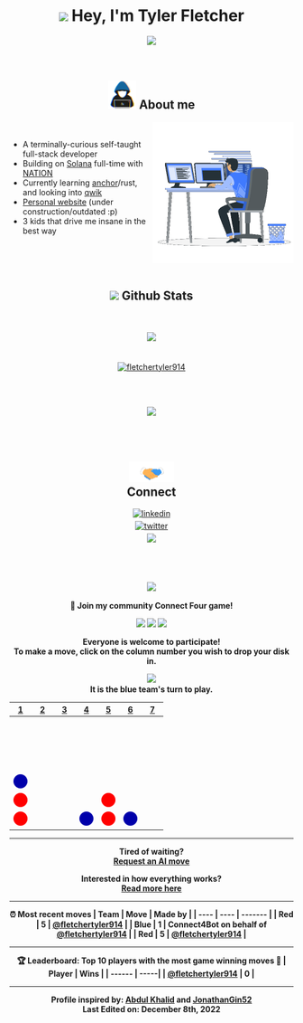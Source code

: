 <h1 align="center">
        <img src="https://media.giphy.com/media/hvRJCLFzcasrR4ia7z/giphy.gif" width="35">
        <b>Hey, I'm Tyler Fletcher</b>
      </h1>

  <p align="center">
    <a href="https://github.com/DenverCoder1/readme-typing-svg"><img src="https://readme-typing-svg.herokuapp.com?font=Time+New+Roman&color=cyan&size=25&center=true&vCenter=true&width=600&height=100&lines=Tyler+Fletcher;self-taught-full-stack;solana<3;terminally-curious;oss<3"></a>
  </p>

  <br>

<h2 align='center'> <picture><img src = "https://github.com/0xAbdulKhalid/0xAbdulKhalid/raw/main/assets/mdImages/about_me.gif" width = 50px></picture> <b>About me</b></h2>

<picture> <img align="right" src="https://github.com/0xAbdulKhalid/0xAbdulKhalid/raw/main/assets/mdImages/Right_Side.gif" width = 250px></picture>

  <br>

- A terminally-curious self-taught full-stack developer
- Building on [Solana](https://solana.com) full-time with [NATION](https://nation.io)
- Currently learning [anchor](https://www.anchor-lang.com/)/rust, and looking into [qwik](https://qwik.builder.io/)
- [Personal website](https://tylerjfletcher.xyz) (under construction/outdated :p)
- 3 kids that drive me insane in the best way

<br><br><br>

<h2 align='center'><img src="https://media.giphy.com/media/iY8CRBdQXODJSCERIr/giphy.gif" width="35"><b> Github Stats </b></h2>

  <br>

  <div align="center">

  <a href="https://github.com/fletchertyler914/">
    <br>
    <img src="https://github-readme-stats.vercel.app/api?username=fletchertyler914&include_all_commits=true&count_private=true&show_icons=true&line_height=20&title_color=7A7ADB&icon_color=2234AE&text_color=D3D3D3&bg_color=0,000000,130F40" width="565"/>
    <br><br><br>
    <img src="https://github-readme-stats.vercel.app/api/top-langs?username=fletchertyler914&show_icons=true&locale=en&layout=compact&line_height=20&title_color=7A7ADB&icon_color=2234AE&text_color=D3D3D3&bg_color=0,000000,130F40" width="400"  alt="fletchertyler914"/>

  </a>

<br><br>

![](https://komarev.com/ghpvc/?username=fletchertyler914&color=blue)

<br><br>

<h2 align='center'> <img src="https://github.com/0xAbdulKhalid/0xAbdulKhalid/raw/main/assets/mdImages/handshake.gif" width ="80"><br><b>Connect</b></h2>

  <a href="https://www.linkedin.com/in/tyler-fletcher/" target="_blank">
  <img src="https://img.shields.io/badge/linkedin:  tyler--fletcher-%2300acee.svg?color=405DE6&style=for-the-badge&logo=linkedin&logoColor=white" alt=linkedin style="margin-bottom: 5px;"/>
  </a>

  <br>

  <a href="https://twitter.com/firecrab_" target="_blank">
  <img src="https://img.shields.io/badge/twitter:  firecrab__-%2300acee.svg?color=1DA1F2&style=for-the-badge&logo=twitter&logoColor=white" alt=twitter style="margin-bottom: 5px;"/>
  </a>
  </li>

  <br>

  <a href="mailto:hello@tylerjfletcher.xyz" target="_blank">
  <img src="https://img.shields.io/badge/proton:  tylerjfletcher.xyz-6D4AFF.svg?style=for-the-badge&logo=protonmail&logoColor=white" t=mail style="margin-bottom: 5px;" />
  </a>

<br><br>

<img src="https://user-images.githubusercontent.com/73097560/115834477-dbab4500-a447-11eb-908a-139a6edaec5c.gif">

<br>

<b> :game_die: Join my community Connect Four game! <b>

![](https://img.shields.io/badge/Moves%20played-2-blue)
![](https://img.shields.io/badge/Completed%20games-0-brightgreen)
![](https://img.shields.io/badge/Total%20players-1-orange)

Everyone is welcome to participate! <br>
To make a move, click on the <b>column number<b> you wish to drop your disk in.
<br>

<img src="https://user-images.githubusercontent.com/73097560/115834477-dbab4500-a447-11eb-908a-139a6edaec5c.gif">

<br>
It is the <b>blue<b> team's turn to play.<br>

| [1](https://github.com/fletchertyler914/fletchertyler914/issues/new?title=connect4%7Cdrop%7Cblue%7C1&body=Just+push+%27Submit+new+issue%27+without+editing+the+title.+The+README+will+be+updated+after+approximately+30+seconds.) | [2](https://github.com/fletchertyler914/fletchertyler914/issues/new?title=connect4%7Cdrop%7Cblue%7C2&body=Just+push+%27Submit+new+issue%27+without+editing+the+title.+The+README+will+be+updated+after+approximately+30+seconds.) | [3](https://github.com/fletchertyler914/fletchertyler914/issues/new?title=connect4%7Cdrop%7Cblue%7C3&body=Just+push+%27Submit+new+issue%27+without+editing+the+title.+The+README+will+be+updated+after+approximately+30+seconds.) | [4](https://github.com/fletchertyler914/fletchertyler914/issues/new?title=connect4%7Cdrop%7Cblue%7C4&body=Just+push+%27Submit+new+issue%27+without+editing+the+title.+The+README+will+be+updated+after+approximately+30+seconds.) | [5](https://github.com/fletchertyler914/fletchertyler914/issues/new?title=connect4%7Cdrop%7Cblue%7C5&body=Just+push+%27Submit+new+issue%27+without+editing+the+title.+The+README+will+be+updated+after+approximately+30+seconds.) | [6](https://github.com/fletchertyler914/fletchertyler914/issues/new?title=connect4%7Cdrop%7Cblue%7C6&body=Just+push+%27Submit+new+issue%27+without+editing+the+title.+The+README+will+be+updated+after+approximately+30+seconds.) | [7](https://github.com/fletchertyler914/fletchertyler914/issues/new?title=connect4%7Cdrop%7Cblue%7C7&body=Just+push+%27Submit+new+issue%27+without+editing+the+title.+The+README+will+be+updated+after+approximately+30+seconds.) |
| --------------------------------------------------------------------------------------------------------------------------------------------------------------------------------------------------------------------------------- | --------------------------------------------------------------------------------------------------------------------------------------------------------------------------------------------------------------------------------- | --------------------------------------------------------------------------------------------------------------------------------------------------------------------------------------------------------------------------------- | --------------------------------------------------------------------------------------------------------------------------------------------------------------------------------------------------------------------------------- | --------------------------------------------------------------------------------------------------------------------------------------------------------------------------------------------------------------------------------- | --------------------------------------------------------------------------------------------------------------------------------------------------------------------------------------------------------------------------------- | --------------------------------------------------------------------------------------------------------------------------------------------------------------------------------------------------------------------------------- |
| ![](https://raw.githubusercontent.com/fletchertyler914/fletchertyler914/main/images/blank.png)                                                                                                                                    | ![](https://raw.githubusercontent.com/fletchertyler914/fletchertyler914/main/images/blank.png)                                                                                                                                    | ![](https://raw.githubusercontent.com/fletchertyler914/fletchertyler914/main/images/blank.png)                                                                                                                                    | ![](https://raw.githubusercontent.com/fletchertyler914/fletchertyler914/main/images/blank.png)                                                                                                                                    | ![](https://raw.githubusercontent.com/fletchertyler914/fletchertyler914/main/images/blank.png)                                                                                                                                    | ![](https://raw.githubusercontent.com/fletchertyler914/fletchertyler914/main/images/blank.png)                                                                                                                                    | ![](https://raw.githubusercontent.com/fletchertyler914/fletchertyler914/main/images/blank.png)                                                                                                                                    |
| ![](https://raw.githubusercontent.com/fletchertyler914/fletchertyler914/main/images/blank.png)                                                                                                                                    | ![](https://raw.githubusercontent.com/fletchertyler914/fletchertyler914/main/images/blank.png)                                                                                                                                    | ![](https://raw.githubusercontent.com/fletchertyler914/fletchertyler914/main/images/blank.png)                                                                                                                                    | ![](https://raw.githubusercontent.com/fletchertyler914/fletchertyler914/main/images/blank.png)                                                                                                                                    | ![](https://raw.githubusercontent.com/fletchertyler914/fletchertyler914/main/images/blank.png)                                                                                                                                    | ![](https://raw.githubusercontent.com/fletchertyler914/fletchertyler914/main/images/blank.png)                                                                                                                                    | ![](https://raw.githubusercontent.com/fletchertyler914/fletchertyler914/main/images/blank.png)                                                                                                                                    |
| ![](https://raw.githubusercontent.com/fletchertyler914/fletchertyler914/main/images/blank.png)                                                                                                                                    | ![](https://raw.githubusercontent.com/fletchertyler914/fletchertyler914/main/images/blank.png)                                                                                                                                    | ![](https://raw.githubusercontent.com/fletchertyler914/fletchertyler914/main/images/blank.png)                                                                                                                                    | ![](https://raw.githubusercontent.com/fletchertyler914/fletchertyler914/main/images/blank.png)                                                                                                                                    | ![](https://raw.githubusercontent.com/fletchertyler914/fletchertyler914/main/images/blank.png)                                                                                                                                    | ![](https://raw.githubusercontent.com/fletchertyler914/fletchertyler914/main/images/blank.png)                                                                                                                                    | ![](https://raw.githubusercontent.com/fletchertyler914/fletchertyler914/main/images/blank.png)                                                                                                                                    |
| ![](https://raw.githubusercontent.com/fletchertyler914/fletchertyler914/main/images/blue.png)                                                                                                                                     | ![](https://raw.githubusercontent.com/fletchertyler914/fletchertyler914/main/images/blank.png)                                                                                                                                    | ![](https://raw.githubusercontent.com/fletchertyler914/fletchertyler914/main/images/blank.png)                                                                                                                                    | ![](https://raw.githubusercontent.com/fletchertyler914/fletchertyler914/main/images/blank.png)                                                                                                                                    | ![](https://raw.githubusercontent.com/fletchertyler914/fletchertyler914/main/images/blank.png)                                                                                                                                    | ![](https://raw.githubusercontent.com/fletchertyler914/fletchertyler914/main/images/blank.png)                                                                                                                                    | ![](https://raw.githubusercontent.com/fletchertyler914/fletchertyler914/main/images/blank.png)                                                                                                                                    |
| ![](https://raw.githubusercontent.com/fletchertyler914/fletchertyler914/main/images/red.png)                                                                                                                                      | ![](https://raw.githubusercontent.com/fletchertyler914/fletchertyler914/main/images/blank.png)                                                                                                                                    | ![](https://raw.githubusercontent.com/fletchertyler914/fletchertyler914/main/images/blank.png)                                                                                                                                    | ![](https://raw.githubusercontent.com/fletchertyler914/fletchertyler914/main/images/blank.png)                                                                                                                                    | ![](https://raw.githubusercontent.com/fletchertyler914/fletchertyler914/main/images/red.png)                                                                                                                                      | ![](https://raw.githubusercontent.com/fletchertyler914/fletchertyler914/main/images/blank.png)                                                                                                                                    | ![](https://raw.githubusercontent.com/fletchertyler914/fletchertyler914/main/images/blank.png)                                                                                                                                    |
| ![](https://raw.githubusercontent.com/fletchertyler914/fletchertyler914/main/images/red.png)                                                                                                                                      | ![](https://raw.githubusercontent.com/fletchertyler914/fletchertyler914/main/images/blank.png)                                                                                                                                    | ![](https://raw.githubusercontent.com/fletchertyler914/fletchertyler914/main/images/blank.png)                                                                                                                                    | ![](https://raw.githubusercontent.com/fletchertyler914/fletchertyler914/main/images/blue.png)                                                                                                                                     | ![](https://raw.githubusercontent.com/fletchertyler914/fletchertyler914/main/images/red.png)                                                                                                                                      | ![](https://raw.githubusercontent.com/fletchertyler914/fletchertyler914/main/images/blue.png)                                                                                                                                     | ![](https://raw.githubusercontent.com/fletchertyler914/fletchertyler914/main/images/blank.png)                                                                                                                                    |

---

Tired of waiting?<br>
[Request an AI move](https://github.com/fletchertyler914/fletchertyler914/issues/new?title=connect4%7Cdrop%7Cblue%7Cai&body=Just+push+%27Submit+new+issue%27+without+editing+the+title.+The+README+will+be+updated+after+approximately+30+seconds.)

Interested in how everything works? <br>
[Read more here](https://github.com/fletchertyler914/fletchertyler914/tree/main/connect4)

---

**:alarm_clock: Most recent moves**
| Team | Move | Made by |
| ---- | ---- | ------- |
| Red | 5 | [@fletchertyler914](https://github.com/fletchertyler914) |
| Blue | 1 | Connect4Bot on behalf of [@fletchertyler914](https://github.com/fletchertyler914) |
| Red | 5 | [@fletchertyler914](https://github.com/fletchertyler914) |

---

**:trophy: Leaderboard: Top 10 players with the most game winning moves :1st_place_medal:**
| Player | Wins |
| ------ | -----|
| [@fletchertyler914](https://github.com/fletchertyler914) | 0 |

---

Profile inspired by: [Abdul Khalid](https://github.com/0xabdulkhalid) and [JonathanGin52](https://github.com/JonathanGin52)<br>
Last Edited on: December 8th, 2022
